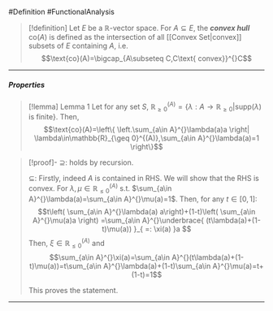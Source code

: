 #Definition #FunctionalAnalysis 

> [!definition]
> Let $E$ be a $\mathbb{R}$-vector space. For $A\subseteq E$, the ***convex hull*** $\text{co}(A)$ is defined as the intersection of all [[Convex Set|convex]] subsets of $E$ containing $A$, i.e. $$\text{co}(A)=\bigcap_{A\subseteq C,C\text{ convex}}^{}C$$
---
##### Properties
> [!lemma] Lemma 1
> Let for any set $S$, $\mathbb{R}_{\geq 0}^{(A)}=\{ \lambda:A\to \mathbb{R}_{\geq 0}|\text{supp}(\lambda)\text{ is finite} \}$. Then,  $$\text{co}(A)=\left\{  \left.\sum_{a\in A}^{}\lambda(a)a \right| \lambda\in\mathbb{R}_{\geq 0}^{(A)},\sum_{a\in A}^{}\lambda(a)=1  \right\}$$

> [!proof]-
> $\supseteq$: holds by recursion. 
> 
> $\subseteq$: Firstly, indeed $A$ is contained in RHS. We will show that the RHS is convex. For $\lambda,\mu\in \mathbb{R}^{(A)}_{\leq0}$ s.t. $\sum_{a\in A}^{}\lambda(a)=\sum_{a\in A}^{}\mu(a)=1$. Then, for any $t\in[0,1]$: $$t\left( \sum_{a\in A}^{}\lambda(a) a\right)+(1-t)\left( \sum_{a\in A}^{}\mu(a)a \right) =\sum_{a\in A}^{}\underbrace{ (t\lambda(a)+(1-t)\mu(a)) }_{ =: \xi(a) }a $$Then, $\xi\in \mathbb{R}^{(A)}_{\leq 0}$ and $$\sum_{a\in A}^{}\xi(a)=\sum_{a\in A}^{}(t\lambda(a)+(1-t)\mu(a))=t\sum_{a\in A}^{}\lambda(a)+(1-t)\sum_{a\in A}^{}\mu(a)=t+(1-t)=1$$
> 
> This proves the statement. 
---
> 